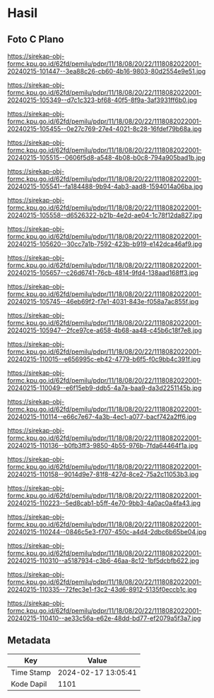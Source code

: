 # Hasil

## Foto C Plano

https://sirekap-obj-formc.kpu.go.id/62fd/pemilu/pdpr/11/18/08/20/22/1118082022001-20240215-101447--3ea88c26-cb60-4b16-9803-80d2554e9e51.jpg

https://sirekap-obj-formc.kpu.go.id/62fd/pemilu/pdpr/11/18/08/20/22/1118082022001-20240215-105349--d7c1c323-bf68-40f5-8f9a-3af3931ff6b0.jpg

https://sirekap-obj-formc.kpu.go.id/62fd/pemilu/pdpr/11/18/08/20/22/1118082022001-20240215-105455--0e27c769-27e4-4021-8c28-16fdef79b68a.jpg

https://sirekap-obj-formc.kpu.go.id/62fd/pemilu/pdpr/11/18/08/20/22/1118082022001-20240215-105515--0606f5d8-a548-4b08-b0c8-794a905bad1b.jpg

https://sirekap-obj-formc.kpu.go.id/62fd/pemilu/pdpr/11/18/08/20/22/1118082022001-20240215-105541--fa184488-9b94-4ab3-aad8-1594014a06ba.jpg

https://sirekap-obj-formc.kpu.go.id/62fd/pemilu/pdpr/11/18/08/20/22/1118082022001-20240215-105558--d6526322-b21b-4e2d-ae04-1c78f12da827.jpg

https://sirekap-obj-formc.kpu.go.id/62fd/pemilu/pdpr/11/18/08/20/22/1118082022001-20240215-105620--30cc7a1b-7592-423b-b919-e142dca46af9.jpg

https://sirekap-obj-formc.kpu.go.id/62fd/pemilu/pdpr/11/18/08/20/22/1118082022001-20240215-105657--c26d6741-76cb-4814-9fd4-138aad168ff3.jpg

https://sirekap-obj-formc.kpu.go.id/62fd/pemilu/pdpr/11/18/08/20/22/1118082022001-20240215-105745--46eb69f2-f7e1-4031-843e-f058a7ac855f.jpg

https://sirekap-obj-formc.kpu.go.id/62fd/pemilu/pdpr/11/18/08/20/22/1118082022001-20240215-105947--2fce97ce-a658-4b68-aa48-c45b6c18f7e8.jpg

https://sirekap-obj-formc.kpu.go.id/62fd/pemilu/pdpr/11/18/08/20/22/1118082022001-20240215-110015--e656995c-eb42-4779-b6f5-f0c9bb4c391f.jpg

https://sirekap-obj-formc.kpu.go.id/62fd/pemilu/pdpr/11/18/08/20/22/1118082022001-20240215-110049--e6f15eb9-ddb5-4a7a-baa9-da3d2251145b.jpg

https://sirekap-obj-formc.kpu.go.id/62fd/pemilu/pdpr/11/18/08/20/22/1118082022001-20240215-110114--e66c7e67-4a3b-4ec1-a077-bacf742a2ff6.jpg

https://sirekap-obj-formc.kpu.go.id/62fd/pemilu/pdpr/11/18/08/20/22/1118082022001-20240215-110136--b0fb3ff3-9850-4b55-976b-7fda64464f1a.jpg

https://sirekap-obj-formc.kpu.go.id/62fd/pemilu/pdpr/11/18/08/20/22/1118082022001-20240215-110158--9014d9e7-81f8-427d-8ce2-75a2c11053b3.jpg

https://sirekap-obj-formc.kpu.go.id/62fd/pemilu/pdpr/11/18/08/20/22/1118082022001-20240215-110223--5ed8cab1-b5ff-4e70-9bb3-4a0ac0a4fa43.jpg

https://sirekap-obj-formc.kpu.go.id/62fd/pemilu/pdpr/11/18/08/20/22/1118082022001-20240215-110244--0846c5e3-f707-450c-a4d4-2dbc6b65be04.jpg

https://sirekap-obj-formc.kpu.go.id/62fd/pemilu/pdpr/11/18/08/20/22/1118082022001-20240215-110310--a5187934-c3b6-46aa-8c12-1bf5dcbfb622.jpg

https://sirekap-obj-formc.kpu.go.id/62fd/pemilu/pdpr/11/18/08/20/22/1118082022001-20240215-110335--72fec3e1-f3c2-43d6-8912-5135f0eccb1c.jpg

https://sirekap-obj-formc.kpu.go.id/62fd/pemilu/pdpr/11/18/08/20/22/1118082022001-20240215-110410--ae33c56a-e62e-48dd-bd77-ef2079a5f3a7.jpg


## Metadata

| Key        | Value               |
| ---------- | ------------------- |
| Time Stamp | 2024-02-17 13:05:41 |
| Kode Dapil | 1101                |



